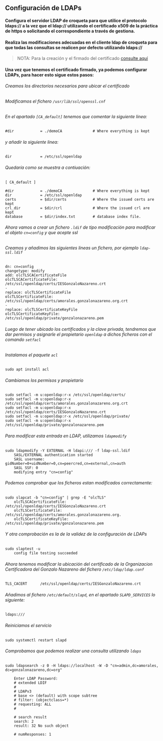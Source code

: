 ## Configuración de LDAPs

#### Configura el servidor LDAP de croqueta para que utilice el protocolo ldaps:// a la vez que el ldap:// utilizando el certificado x509 de la práctica de https o solicitando el correspondiente a través de gestiona.
#### Realiza las modificaciones adecuadas en el cliente ldap de croqueta para que todas las consultas se realicen por defecto utilizando ldaps://

> NOTA: Para la creación y el firmado del certificado [consulte aquí](https://github.com/MoralG/Servidores_CLOUD/blob/master/Configurar_HTTPS.md#creacion-del-certificado) 

#### Una vez que tenemos el certificado firmado, ya podemos configurar LDAPs, para hacer esto sigue estos pasos:

###### Creamos los directorios necesarios para ubicar el certificado 

###### Modificamos el fichero `/usr/lib/ssl/openssl.cnf`

###### En el apartado `[CA_default]` tenemos que comentar la siguiente linea:
~~~
#dir            = ./demoCA              # Where everything is kept
~~~

###### y añadir la siguiente linea:
~~~
dir             = /etc/ssl/openldap
~~~

###### Quedaría como se muestra a contiuación:
~~~
[ CA_default ]

#dir            = ./demoCA              # Where everything is kept
dir             = /etc/ssl/openldap
certs           = $dir/certs            # Where the issued certs are kept
crl_dir         = $dir/crl              # Where the issued crl are kept
database        = $dir/index.txt        # database index file.
~~~

###### Ahora vamos a crear un fichero `.ldif` de tipo modificación para modificar el objeto `cn=config` y que acepte ssl

###### Creamos y añadimos las siguientes lineas un fichero, por ejemplo `ldap-ssl.ldif`
~~~
dn: cn=config
changetype: modify
add: olcTLSCACertificateFile
olcTLSCACertificateFile: /etc/ssl/openldap/certs/IESGonzaloNazareno.crt
-
replace: olcTLSCertificateFile
olcTLSCertificateFile: /etc/ssl/openldap/certs/amorales.gonzalonazareno.org.crt
-
replace: olcTLSCertificateKeyFile
olcTLSCertificateKeyFile: /etc/ssl/openldap/private/gonzalonazareno.pem
~~~

###### Luego de tener ubicado los certificados y la clave privada, tendremos que dar permisos y asignarle el propietario `openldap` a dichos ficheros con el comando `setfacl`

###### Instalamos el paquete `acl`

~~~
sudo apt install acl
~~~

###### Cambiamos los permisos y propietario

~~~
sudo setfacl -m u:openldap:r-x /etc/ssl/openldap/certs/
sudo setfacl -m u:openldap:r-x /etc/ssl/openldap/certs/amorales.gonzalonazareno.org.crt
sudo setfacl -m u:openldap:r-x /etc/ssl/openldap/certs/IESGonzaloNazareno.crt 
sudo setfacl -m u:openldap:r-x /etc/ssl/openldap/private/
sudo setfacl -m u:openldap:r-x /etc/ssl/openldap/private/gonzalonazareno.pem 
~~~


###### Para modificar esta entrada en LDAP, utilizamos `ldapmodify`

~~~
sudo ldapmodify -Y EXTERNAL -H ldapi:/// -f ldap-ssl.ldif
    SASL/EXTERNAL authentication started
    SASL username: gidNumber=0+uidNumber=0,cn=peercred,cn=external,cn=auth
    SASL SSF: 0
    modifying entry "cn=config"
~~~

###### Podemos comprobar que los ficheros estan modificados correctamente:

~~~
sudo slapcat -b "cn=config" | grep -E "olcTLS"
    olcTLSCACertificateFile: /etc/ssl/openldap/certs/IESGonzaloNazareno.crt
    olcTLSCertificateFile: /etc/ssl/openldap/certs/amorales.gonzalonazareno.org.
    olcTLSCertificateKeyFile: /etc/ssl/openldap/private/gonzalonazareno.pem
~~~

###### Y otra comprobación es la de la validez de la configuración de LDAPs

~~~
sudo slaptest -u
    config file testing succeeded
~~~

###### Ahora tenemos modificar la ubicación del certificado de la Organizacion Certificadora del Gonzalo Nazareno del fichero `/etc/ldap/ldap.conf`

~~~
TLS_CACERT      /etc/ssl/openldap/certs/IESGonzaloNazareno.crt
~~~

###### Añadimos al fichero `/etc/default/slapd`, en el apartado `SLAPD_SERVICES` lo siguiente:

~~~
ldaps:///
~~~

###### Reiniciamos el servicio

~~~
sudo systemctl restart slapd
~~~

###### Comprobamos que podemos realizar una consulta utilizando `ldaps`

~~~
sudo ldapsearch -z 0 -H ldaps://localhost -W -D "cn=admin,dc=amorales,      dc=gonzalonazareno,dc=org"

    Enter LDAP Password: 
    # extended LDIF
    #
    # LDAPv3
    # base <> (default) with scope subtree
    # filter: (objectclass=*)
    # requesting: ALL
    #

    # search result
    search: 2
    result: 32 No such object

    # numResponses: 1
~~~